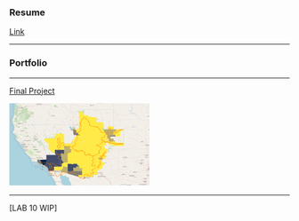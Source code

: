 ### Resume 
[Link](/finalproj/index.md) <br/>

---

### Portfolio
---

[Final Project](/finalproj/index.md) <br/>
<p><a href="/finalproj">
<img src="finalproj/images/thumbnail.png" width = "50%" height = "50%"/>
</a></p>

---

[LAB 10 WIP] <br/>



